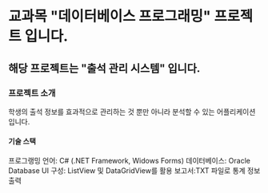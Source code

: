 # 교과목 "데이터베이스 프로그래밍" 프로젝트 입니다.

## 해당 프로젝트는 "출석 관리 시스템" 입니다.

### 프로젝트 소개
학생의 출석 정보를 효과적으로 관리하는 것 뿐만 아니라
분석할 수 있는 어플리케이션입니다.

#### 기술 스택
프로그랭밍 언어: C# (.NET Framework, Widows Forms)
데이터베이스: Oracle Database
UI 구성: ListView 및 DataGridView를 활용
보고서:TXT 파일로 통계 정보 출력
